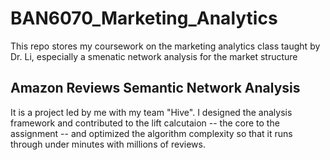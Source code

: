 # BAN6070_Marketing_Analytics
This repo stores my coursework on the marketing analytics class taught by Dr. Li, especially a smenatic network analysis for the market structure

## Amazon Reviews Semantic Network Analysis

It is a project led by me with my team "Hive". I designed the analysis framework and contributed to the lift calcutaion -- the core to the assignment -- and optimized the algorithm complexity so that it runs through under minutes with millions of reviews.
